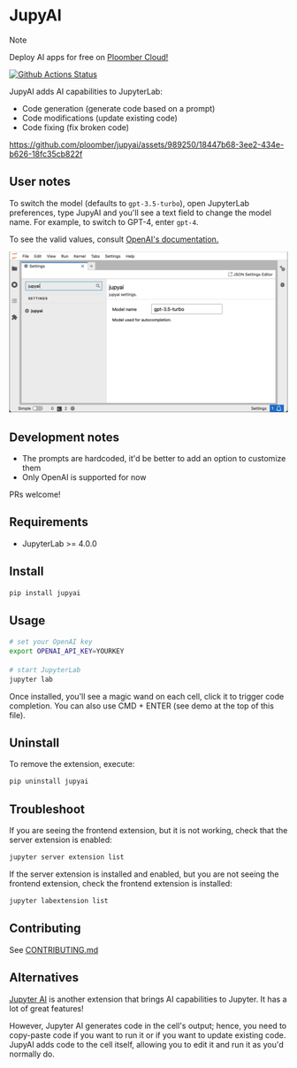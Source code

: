 # JupyAI

> [!NOTE]
> Deploy AI apps for free on [Ploomber Cloud!](https://ploomber.io/)


[![Github Actions Status](https://github.com/ploomber/jupyai/workflows/Build/badge.svg)](https://github.com/ploomber/jupyai/actions/workflows/build.yml)

JupyAI adds AI capabilities to JupyterLab:

- Code generation (generate code based on a prompt)
- Code modifications (update existing code)
- Code fixing (fix broken code)

https://github.com/ploomber/jupyai/assets/989250/18447b68-3ee2-434e-b626-18fc35cb822f

## User notes

To switch the model (defaults to `gpt-3.5-turbo`), open JupyterLab preferences, type JupyAI and you'll see
a text field to change the model name. For example, to switch to GPT-4, enter `gpt-4`.

To see the valid values, consult
[OpenAI's documentation.](https://platform.openai.com/docs/models/overview)

![](docs/static/settings.png)

## Development notes

- The prompts are hardcoded, it'd be better to add an option to customize them
- Only OpenAI is supported for now

PRs welcome!

## Requirements

- JupyterLab >= 4.0.0

## Install

```bash
pip install jupyai
```

## Usage

```bash
# set your OpenAI key
export OPENAI_API_KEY=YOURKEY

# start JupyterLab
jupyter lab
```

Once installed, you'll see a magic wand on each cell, click it to trigger code completion. You can also use CMD + ENTER (see demo at the top of this file).

## Uninstall

To remove the extension, execute:

```bash
pip uninstall jupyai
```

## Troubleshoot

If you are seeing the frontend extension, but it is not working, check
that the server extension is enabled:

```bash
jupyter server extension list
```

If the server extension is installed and enabled, but you are not seeing
the frontend extension, check the frontend extension is installed:

```bash
jupyter labextension list
```

## Contributing

See [CONTRIBUTING.md](CONTRIBUTING.md)

## Alternatives

[Jupyter AI](https://github.com/jupyterlab/jupyter-ai) is another extension that
brings AI capabilities to Jupyter. It has a lot of great features!

However, Jupyter AI generates code in the cell's output; hence, you need to copy-paste
code if you want to run it or if you want to update existing code. JupyAI adds
code to the cell itself, allowing you to edit it and run it as you'd normally do.
